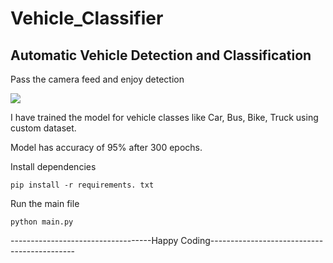 # Vehicle_Classifier
## Automatic Vehicle Detection and Classification

Pass the camera feed and enjoy detection 


![](https://github.com/mdhamid160/Vehicle_Classifier/blob/main/car.gif)

I have trained the model for vehicle classes like Car, Bus, Bike, Truck using custom dataset.

Model has accuracy of 95% after 300 epochs.

Install dependencies 

```
pip install -r requirements. txt

```

Run the main file 

```
python main.py

```

-----------------------------------Happy Coding--------------------------------------------

